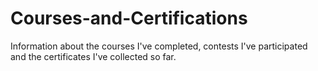 # Courses-and-Certifications
Information about the courses I've completed, contests I've participated and the certificates I've collected so far.
